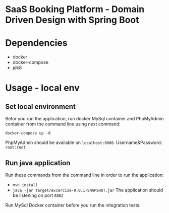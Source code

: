 # SaaS Booking Platform - Domain Driven Design with Spring Boot 

# Dependencies
- docker
- docker-compose
- jdk8

# Usage - local env
## Set local environment
Befor you run the application, run docker MySql container and PhpMyAdmin container from the command line using next command:

``docker-compose up -d``

PhpMyAdmin should be available on `localhost:8000`. Username&Password: ``root:root``

## Run java application
Run these commands from the command line in order to run the application: 
- ``mvn install``
- ``java -jar target/excercise-0.0.1-SNAPSHOT.jar``
The application should be listening on port ``8082``

Run MySql Docker container before you run the integration tests. 
 

